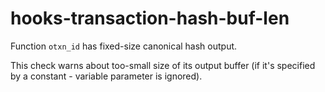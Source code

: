 # hooks-transaction-hash-buf-len

Function `otxn_id` has fixed-size canonical hash output.

This check warns about too-small size of its output buffer (if it's
specified by a constant - variable parameter is ignored).
